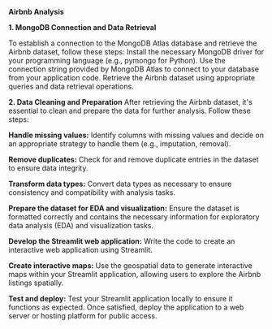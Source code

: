 **Airbnb Analysis**

**1. MongoDB Connection and Data Retrieval**

To establish a connection to the MongoDB Atlas database and retrieve the Airbnb dataset, follow these steps:
Install the necessary MongoDB driver for your programming language (e.g., pymongo for Python).
Use the connection string provided by MongoDB Atlas to connect to your database from your application code.
Retrieve the Airbnb dataset using appropriate queries and data retrieval operations. 

**2. Data Cleaning and Preparation**
After retrieving the Airbnb dataset, it's essential to clean and prepare the data for further analysis. Follow these steps:

**Handle missing values:** Identify columns with missing values and decide on an appropriate strategy to handle them (e.g., imputation, removal).

**Remove duplicates:** Check for and remove duplicate entries in the dataset to ensure data integrity.

**Transform data types:** Convert data types as necessary to ensure consistency and compatibility with analysis tasks.

**Prepare the dataset for EDA and visualization:** Ensure the dataset is formatted correctly and contains the necessary information for exploratory data analysis (EDA) and visualization tasks.

**Develop the Streamlit web application:** Write the code to create an interactive web application using Streamlit. 

**Create interactive maps:** Use the geospatial data to generate interactive maps within your Streamlit application, allowing users to explore the Airbnb listings spatially.

**Test and deploy:** Test your Streamlit application locally to ensure it functions as expected. Once satisfied, deploy the application to a web server or hosting platform for public access.


